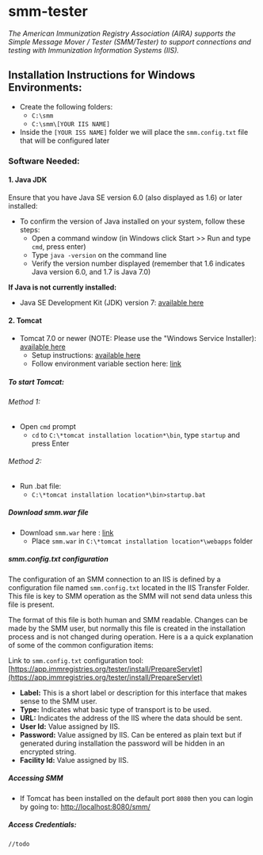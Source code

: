 # smm-tester 
*The American Immunization Registry Association (AIRA) supports the Simple Message Mover / Tester (SMM/Tester) to support connections and testing with Immunization Information Systems (IIS).* 

## Installation Instructions for Windows Environments:
- Create the following folders:
  + `C:\smm`
  + `C:\smm\[YOUR IIS NAME]`
- Inside the `[YOUR ISS NAME]` folder we will place the `smm.config.txt` file that will be configured later

### Software Needed:

#### 1. Java JDK

Ensure that you have Java SE version 6.0 (also displayed as 1.6) or later installed:

- To confirm the version of Java installed on your system, follow these steps:
  + Open a command window (in Windows click Start >> Run and type `cmd`, press enter)
  + Type `java -version` on the command line
  + Verify the version number displayed (remember that 1.6 indicates Java version 6.0, and 1.7 is Java 7.0)

**If Java is not currently installed:**

- Java SE Development Kit (JDK) version 7: [available here](https://www.oracle.com/technetwork/java/javase/downloads/java-archive-downloads-javase7-521261.html)

#### 2. Tomcat

- Tomcat 7.0 or newer (NOTE: Please use the "Windows Service Installer): [available here](https://tomcat.apache.org/download-70.cgi)
  + Setup instructions: [available here](http://tomcat.apache.org/tomcat-7.0-doc/setup.html)
  + Follow environment variable section here: [link](https://www.ntu.edu.sg/home/ehchua/programming/howto/JDK_HowTo.html#Set-JAVA_HOME)

##### To start Tomcat:
###### Method 1:
- Open `cmd` prompt
  + `cd` to `C:\*tomcat installation location*\bin`, type `startup` and press Enter

###### Method 2:
- Run .bat file:
  + `C:\*tomcat installation location*\bin>startup.bat`

##### Download smm.war file
- Download `smm.war` here : [link](https://app.immregistries.org/tester/install/index.html)
  + Place `smm.war` in `C:\*tomcat installation location*\webapps` folder

##### smm.config.txt configuration
The configuration of an SMM connection to an IIS is defined by a configuration file named `smm.config.txt` located in the IIS Transfer Folder. This file is key to SMM operation as the SMM will not send data unless this file is present.

The format of this file is both human and SMM readable. Changes can be made by the SMM user, but normally this file is created in the installation process and is not changed during operation. Here is a a quick explanation of some of the common configuration items:

Link to `smm.config.txt` configuration tool: [https://app.immregistries.org/tester/install/PrepareServlet](https://app.immregistries.org/tester/install/PrepareServlet)

- **Label:** This is a short label or description for this interface that makes sense to the SMM user.
- **Type:** Indicates what basic type of transport is to be used.
- **URL:** Indicates the address of the IIS where the data should be sent.
- **User Id:** Value assigned by IIS.
- **Password:** Value assigned by IIS. Can be entered as plain text but if generated during installation the password will be hidden in an encrypted string.
- **Facility Id:** Value assigned by IIS.

##### Accessing SMM
- If Tomcat has been installed on the default port `8080` then you can login by going to: [http://localhost:8080/smm/](http://localhost:8080/smm/)

##### Access Credentials:
`//todo`
